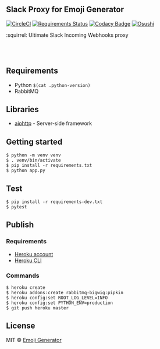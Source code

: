 ## Slack Proxy for Emoji Generator
[![CircleCI](https://circleci.com/gh/emoji-gen/web-slack-proxy/tree/master.svg?style=shield)](https://circleci.com/gh/emoji-gen/web-slack-proxy/tree/master)
[![Requirements Status](https://requires.io/github/emoji-gen/web-slack-proxy/requirements.svg?branch=master)](https://requires.io/github/emoji-gen/web-slack-proxy/requirements/?branch=master)
[![Codacy Badge](https://api.codacy.com/project/badge/Grade/56377d1a156e44fc93d98dbae392dad4)](https://www.codacy.com/app/pinemz/web-slack-proxy?utm_source=github.com&amp;utm_medium=referral&amp;utm_content=emoji-gen/web-slack-proxy&amp;utm_campaign=Badge_Grade)
[![Osushi](https://img.shields.io/badge/donate-osushi-EA2F57.svg)](https://osushi.love/intent/post/9ad90add99954e62ac79251606c10eec)

:squirrel: Ultimate Slack Incoming Webhooks proxy

<br>
<br>

## Requirements

- Python `$(cat .python-version)`
- RabbitMQ

## Libraries

- [aiohttp](https://github.com/aio-libs/aiohttp) - Server-side framework

## Getting started

```
$ python -m venv venv
$ . venv/bin/activate
$ pip install -r requirements.txt
$ python app.py
```

## Test

```
$ pip install -r requirements-dev.txt
$ pytest
```

## Publish
### Requirements

- [Heroku account](https://heroku.com/)
- [Heroku CLI](https://devcenter.heroku.com/articles/heroku-cli)

### Commands

```
$ heroku create
$ heroku addons:create rabbitmq-bigwig:pipkin
$ heroku config:set ROOT_LOG_LEVEL=INFO
$ heroku config:set PYTHON_ENV=production
$ git push heroku master
```

## License

MIT &copy; [Emoji Generator](https://emoji-gen.ninja)
